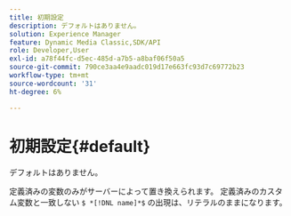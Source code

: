 ```yaml
---
title: 初期設定
description: デフォルトはありません。
solution: Experience Manager
feature: Dynamic Media Classic,SDK/API
role: Developer,User
exl-id: a78f44fc-d5ec-485d-a7b5-a8baf06f50a5
source-git-commit: 790ce3aa4e9aadc019d17e663fc93d7c69772b23
workflow-type: tm+mt
source-wordcount: '31'
ht-degree: 6%

---
```


# 初期設定{#default}

デフォルトはありません。

定義済みの変数のみがサーバーによって置き換えられます。 定義済みのカスタム変数と一致しない `$ *[!DNL name]*$` の出現は、リテラルのままになります。
